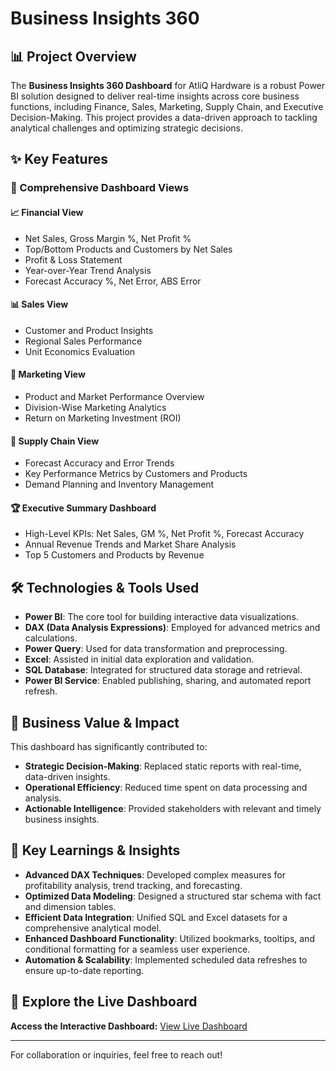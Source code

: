 # Business Insights 360

## 📊 Project Overview
The **Business Insights 360 Dashboard** for AtliQ Hardware is a robust Power BI solution designed to deliver real-time insights across core business functions, including Finance, Sales, Marketing, Supply Chain, and Executive Decision-Making. This project provides a data-driven approach to tackling analytical challenges and optimizing strategic decisions.

## ✨ Key Features
### 📌 Comprehensive Dashboard Views
#### 📈 Financial View
- Net Sales, Gross Margin %, Net Profit %
- Top/Bottom Products and Customers by Net Sales
- Profit & Loss Statement
- Year-over-Year Trend Analysis
- Forecast Accuracy %, Net Error, ABS Error

#### 📊 Sales View
- Customer and Product Insights
- Regional Sales Performance
- Unit Economics Evaluation

#### 🎯 Marketing View
- Product and Market Performance Overview
- Division-Wise Marketing Analytics
- Return on Marketing Investment (ROI)

#### 🚚 Supply Chain View
- Forecast Accuracy and Error Trends
- Key Performance Metrics by Customers and Products
- Demand Planning and Inventory Management

#### 🏆 Executive Summary Dashboard
- High-Level KPIs: Net Sales, GM %, Net Profit %, Forecast Accuracy
- Annual Revenue Trends and Market Share Analysis
- Top 5 Customers and Products by Revenue

## 🛠️ Technologies & Tools Used
- **Power BI**: The core tool for building interactive data visualizations.
- **DAX (Data Analysis Expressions)**: Employed for advanced metrics and calculations.
- **Power Query**: Used for data transformation and preprocessing.
- **Excel**: Assisted in initial data exploration and validation.
- **SQL Database**: Integrated for structured data storage and retrieval.
- **Power BI Service**: Enabled publishing, sharing, and automated report refresh.

## 🚀 Business Value & Impact
This dashboard has significantly contributed to:
- **Strategic Decision-Making**: Replaced static reports with real-time, data-driven insights.
- **Operational Efficiency**: Reduced time spent on data processing and analysis.
- **Actionable Intelligence**: Provided stakeholders with relevant and timely business insights.

## 🎯 Key Learnings & Insights
- **Advanced DAX Techniques**: Developed complex measures for profitability analysis, trend tracking, and forecasting.
- **Optimized Data Modeling**: Designed a structured star schema with fact and dimension tables.
- **Efficient Data Integration**: Unified SQL and Excel datasets for a comprehensive analytical model.
- **Enhanced Dashboard Functionality**: Utilized bookmarks, tooltips, and conditional formatting for a seamless user experience.
- **Automation & Scalability**: Implemented scheduled data refreshes to ensure up-to-date reporting.


## 📸 Explore the Live Dashboard
**Access the Interactive Dashboard:** [View Live Dashboard](https://app.powerbi.com/view?r=eyJrIjoiOWY3N2Y0ZjktZWQzMC00NjIxLTg1NzMtMTIyYjE5Mjc4MzgzIiwidCI6ImM2ZTU0OWIzLTVmNDUtNDAzMi1hYWU5LWQ0MjQ0ZGM1YjJjNCJ9&pageName=035e524ae12f14bd59dd)

---
For collaboration or inquiries, feel free to reach out!
